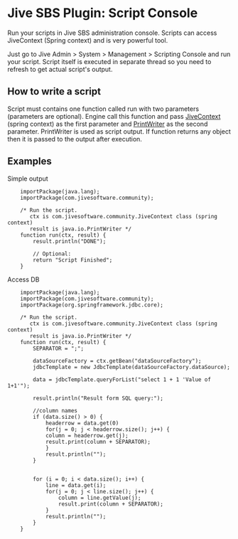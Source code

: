 Jive SBS Plugin: Script Console
===============================

Run your scripts in Jive SBS administration console.
Scripts can access JiveContext (Spring context) and is very powerful tool.

Just go to Jive Admin > System > Management > Scripting Console and run your script.
Script itself is executed in separate thread so you need to refresh to get actual script's output.


How to write a script
---------------------

Script must contains one function called run with two parameters (parameters are optional).
Engine call this function and pass [JiveContext](http://docs.jivesoftware.com/jive_sbs/5.0.0/javadoc/api/com/jivesoftware/community/JiveContext.html) (spring context) as the first parameter and [PrintWriter](http://download.oracle.com/javase/6/docs/api/java/io/PrintWriter.html) as the second parameter.
PrintWriter is used as script output. If function returns any object then it is passed to the output after execution.

Examples
--------

Simple output

		importPackage(java.lang);
		importPackage(com.jivesoftware.community);

		/* Run the script.
		   ctx is com.jivesoftware.community.JiveContext class (spring context)
		   result is java.io.PrintWriter */
		function run(ctx, result) {
		 	result.println("DONE");

			// Optional:
			return "Script Finished";
		}

Access DB

		importPackage(java.lang);
        importPackage(com.jivesoftware.community);
        importPackage(org.springframework.jdbc.core);

		/* Run the script.
		   ctx is com.jivesoftware.community.JiveContext class (spring context)
		   result is java.io.PrintWriter */
		function run(ctx, result) {
			SEPARATOR = ";";

			dataSourceFactory = ctx.getBean("dataSourceFactory");
            jdbcTemplate = new JdbcTemplate(dataSourceFactory.dataSource);

			data = jdbcTemplate.queryForList("select 1 + 1 'Value of 1+1'");

			result.println("Result form SQL query:");

			//column names
			if (data.size() > 0) {
				headerrow = data.get(0)
				for(j = 0; j < headerrow.size(); j++) {
				column = headerrow.get(j);
				result.print(column + SEPARATOR);
				}
				result.println("");
			}


			for (i = 0; i < data.size(); i++) {
				line = data.get(i);
				for(j = 0; j < line.size(); j++) {
					column = line.getValue(j);
					result.print(column + SEPARATOR);
				}
				result.println("");
			}
		}
